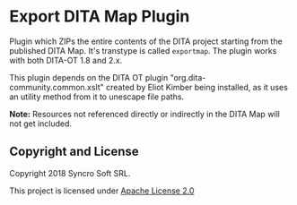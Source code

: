 Export DITA Map Plugin
=======================

Plugin which ZIPs the entire contents of the DITA project starting from the published DITA Map. 
It's transtype is called `exportmap`. The plugin works with both DITA-OT 1.8 and 2.x.

This plugin depends on the DITA OT plugin "org.dita-community.common.xslt" created by Eliot Kimber being installed, as it uses an utility method from it to unescape file paths.

**Note:** Resources not referenced directly or indirectly in the DITA Map will not get included.

Copyright and License
---------------------
Copyright 2018 Syncro Soft SRL.

This project is licensed under [Apache License 2.0](https://github.com/oxygenxml/dita-export-map/blob/master/LICENSE)
